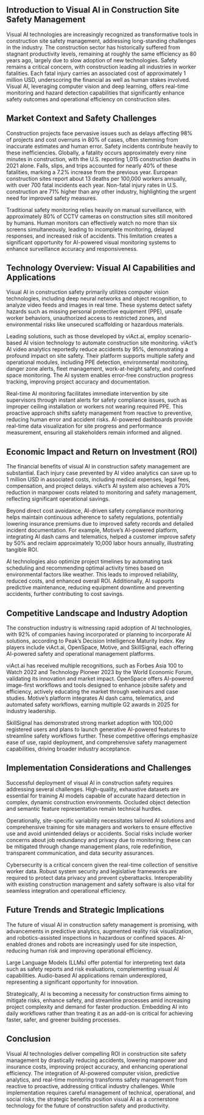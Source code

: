 ## Introduction to Visual AI in Construction Site Safety Management
Visual AI technologies are increasingly recognized as transformative tools in construction site safety management, addressing long-standing challenges in the industry. The construction sector has historically suffered from stagnant productivity levels, remaining at roughly the same efficiency as 80 years ago, largely due to slow adoption of new technologies. Safety remains a critical concern, with construction leading all industries in worker fatalities. Each fatal injury carries an associated cost of approximately 1 million USD, underscoring the financial as well as human stakes involved. Visual AI, leveraging computer vision and deep learning, offers real-time monitoring and hazard detection capabilities that significantly enhance safety outcomes and operational efficiency on construction sites.

## Market Context and Safety Challenges
Construction projects face pervasive issues such as delays affecting 98% of projects and cost overruns in 80% of cases, often stemming from inaccurate estimates and human error. Safety incidents contribute heavily to these inefficiencies. Globally, a fatality occurs approximately every nine minutes in construction, with the U.S. reporting 1,015 construction deaths in 2021 alone. Falls, slips, and trips accounted for nearly 40% of these fatalities, marking a 7.2% increase from the previous year. European construction sites report about 13 deaths per 100,000 workers annually, with over 700 fatal incidents each year. Non-fatal injury rates in U.S. construction are 71% higher than any other industry, highlighting the urgent need for improved safety measures.

Traditional safety monitoring relies heavily on manual surveillance, with approximately 80% of CCTV cameras on construction sites still monitored by humans. Human monitors can effectively watch no more than six screens simultaneously, leading to incomplete monitoring, delayed responses, and increased risk of accidents. This limitation creates a significant opportunity for AI-powered visual monitoring systems to enhance surveillance accuracy and responsiveness.

## Technology Overview: Visual AI Capabilities and Applications
Visual AI in construction safety primarily utilizes computer vision technologies, including deep neural networks and object recognition, to analyze video feeds and images in real time. These systems detect safety hazards such as missing personal protective equipment (PPE), unsafe worker behaviors, unauthorized access to restricted zones, and environmental risks like unsecured scaffolding or hazardous materials.

Leading solutions, such as those developed by viAct.ai, employ scenario-based AI vision technology to automate construction site monitoring. viAct’s AI video analytics reportedly reduce accidents by 95%, demonstrating a profound impact on site safety. Their platform supports multiple safety and operational modules, including PPE detection, environmental monitoring, danger zone alerts, fleet management, work-at-height safety, and confined space monitoring. The AI system enables error-free construction progress tracking, improving project accuracy and documentation.

Real-time AI monitoring facilitates immediate intervention by site supervisors through instant alerts for safety compliance issues, such as improper ceiling installation or workers not wearing required PPE. This proactive approach shifts safety management from reactive to preventive, reducing human error and accident risks. AI-powered dashboards provide real-time data visualization for site progress and performance measurement, ensuring all stakeholders remain informed and aligned.

## Economic Impact and Return on Investment (ROI)
The financial benefits of visual AI in construction safety management are substantial. Each injury case prevented by AI video analytics can save up to 1 million USD in associated costs, including medical expenses, legal fees, compensation, and project delays. viAct’s AI system also achieves a 70% reduction in manpower costs related to monitoring and safety management, reflecting significant operational savings.

Beyond direct cost avoidance, AI-driven safety compliance monitoring helps maintain continuous adherence to safety regulations, potentially lowering insurance premiums due to improved safety records and detailed incident documentation. For example, Motive’s AI-powered platform, integrating AI dash cams and telematics, helped a customer improve safety by 50% and reclaim approximately 10,000 labor hours annually, illustrating tangible ROI.

AI technologies also optimize project timelines by automating task scheduling and recommending optimal activity times based on environmental factors like weather. This leads to improved reliability, reduced costs, and enhanced overall ROI. Additionally, AI supports predictive maintenance, reducing equipment downtime and preventing accidents, further contributing to cost savings.

## Competitive Landscape and Industry Adoption
The construction industry is witnessing rapid adoption of AI technologies, with 92% of companies having incorporated or planning to incorporate AI solutions, according to Peak’s Decision Intelligence Maturity Index. Key players include viAct.ai, OpenSpace, Motive, and SkillSignal, each offering AI-powered safety and operational management platforms.

viAct.ai has received multiple recognitions, such as Forbes Asia 100 to Watch 2022 and Technology Pioneer 2023 by the World Economic Forum, validating its innovation and market impact. OpenSpace offers AI-powered image-first workflows and tools designed to enhance jobsite safety and efficiency, actively educating the market through webinars and case studies. Motive’s platform integrates AI dash cams, telematics, and automated safety workflows, earning multiple G2 awards in 2025 for industry leadership.

SkillSignal has demonstrated strong market adoption with 100,000 registered users and plans to launch generative AI-powered features to streamline safety workflows further. These competitive offerings emphasize ease of use, rapid deployment, and comprehensive safety management capabilities, driving broader industry acceptance.

## Implementation Considerations and Challenges
Successful deployment of visual AI in construction safety requires addressing several challenges. High-quality, exhaustive datasets are essential for training AI models capable of accurate hazard detection in complex, dynamic construction environments. Occluded object detection and semantic feature representation remain technical hurdles.

Operationally, site-specific variability necessitates tailored AI solutions and comprehensive training for site managers and workers to ensure effective use and avoid unintended delays or accidents. Social risks include worker concerns about job redundancy and privacy due to monitoring; these can be mitigated through change management plans, role redefinition, transparent communication, and data security assurances.

Cybersecurity is a critical concern given the real-time collection of sensitive worker data. Robust system security and legislative frameworks are required to protect data privacy and prevent cyberattacks. Interoperability with existing construction management and safety software is also vital for seamless integration and operational efficiency.

## Future Trends and Strategic Implications
The future of visual AI in construction safety management is promising, with advancements in predictive analytics, augmented reality risk visualization, and robotics-assisted inspections in hazardous or confined spaces. AI-enabled drones and robots are increasingly used for site inspection, reducing human risk and improving operational efficiency.

Large Language Models (LLMs) offer potential for interpreting text data such as safety reports and risk evaluations, complementing visual AI capabilities. Audio-based AI applications remain underexplored, representing a significant opportunity for innovation.

Strategically, AI is becoming a necessity for construction firms aiming to mitigate risks, enhance safety, and streamline processes amid increasing project complexity and demand for faster production. Embedding AI into daily workflows rather than treating it as an add-on is critical for achieving faster, safer, and greener building processes.

## Conclusion
Visual AI technologies deliver compelling ROI in construction site safety management by drastically reducing accidents, lowering manpower and insurance costs, improving project accuracy, and enhancing operational efficiency. The integration of AI-powered computer vision, predictive analytics, and real-time monitoring transforms safety management from reactive to proactive, addressing critical industry challenges. While implementation requires careful management of technical, operational, and social risks, the strategic benefits position visual AI as a cornerstone technology for the future of construction safety and productivity.